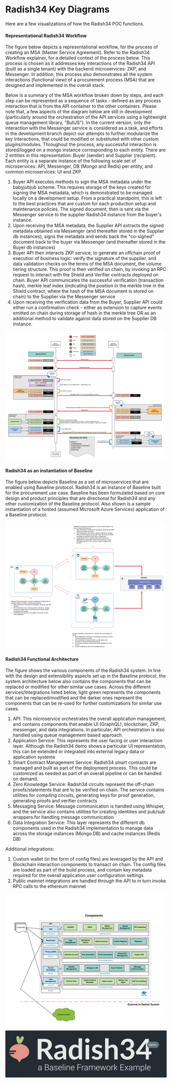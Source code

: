 # Radish34 Key Diagrams

Here are a few visualizations of how the Radish34 POC functions.

#### Representational Radish34 Workflow

The figure below depicts a representational workflow, for the process of creating an MSA \(Master Service Agreement\). Refer to the Radish34 Workflow explainer, for a detailed context of the process below. This process is chosen as it addresses key interactions of the Radish34 API \(built as a single tenant\) with the backend microservices: ZKP, and Messenger. In addition, this process also demonstrates all the system interactions \(functional view\) of a procurement process \(MSA\) that are designed and implemented in the overall stack.

Below is a summary of the MSA workflow broken down by steps, and each step can be represented as a sequence of tasks - defined as any process interaction that is from the API container to the other containers. Please note that, a few aspects of the diagram below are still in development \(particularly around the orchestration of the API services using a lightweight queue management library, "BullJS"\). In the current version,  only the interaction with the Messenger service is considered as a task, and efforts in the development branch depict our attempts to further modularize the key interactions, that could be modified or substituted with other custom plugins/modules. Throughout the process, any successful interaction is stored/logged on a mongo instance corresponding to each entity. There are 2 entities in this representation: Buyer \(sender\) and Supplier \(recipient\). Each entity is a separate instance of the following scale set of microservices: API, Messenger, DB \(Mongo and Redis\) per entity, and common microservices: UI and ZKP.

1. Buyer API executes methods to sign the MSA metadata under the babyjubjub scheme. This requires storage of the keys created for signing the MSA metadata, which is demonstrated to be managed locally on a development setup. From a practical standpoint, this is left to the best practices that are custom for each production setup and maintenance policies. The signed document, then is sent via the Messenger service to the supplier Radish34 instance from the buyer's instance. 
2. Upon receiving the MSA metadata, the Supplier API extracts the signed metadata obtained via Messenger \(and thereafter stored in the Supplier db instances\),  signs the metadata and sends back the "co-signed" document back to the buyer via Messenger \(and thereafter stored in the Buyer db instances\)
3. Buyer API then interacts ZKP service, to generate an offchain proof of execution of business logic: verify the signature of the supplier, and data validation checks on the terms of the MSA document, the volume tiering structure. This proof is then verified on chain, by invoking an RPC request to interact with the Shield and Verifier contracts deployed on chain. Buyer API communicates the successful verification \(transaction hash\), merkle leaf index \(indicating the position in the merkle tree in the Shield contract, where the hash of the MSA document is stored on chain\) to the Supplier via the Messenger service
4. Upon receiving the verification data from the Buyer, Supplier API could either run a confirmation check - either as extension to capture events emitted on chain during storage of hash in the merkle tree OR as an additional method to validate against data stored on the Supplier DB instance.  

![Radish34 MSA Workflow](../.gitbook/assets/image%20%283%29.png)

#### Radish34 as an instantiation of Baseline

The figure below depicts Baseline as a set of microservices that are enabled using Baseline protocol. Radish34 is an instance of Baseline built for the procurement use case. Baseline has been formulated based on core design and product principles that are directional for Radish34 and any other customization of the Baseline protocol. Also shown is a sample instantiation of a hosted \(assumed Microsoft Azure Services\) application of a Baseline protocol.

![Baseline =&amp;gt; Radish34](../.gitbook/assets/image%20%281%29.png)

#### Radish34 Functional Architecture

The figure shows the various components of the Radish34 system. In line with the design and extensibility aspects set up in the Baseline protocol, the system architecture below also contains the components that can be replaced or modified for other similar use cases. Across the different services/integrations listed below, light green represents the components that can be replaced/modified and the darker ones represent the components that can be re-used for further customizations for similar use cases.

1. API: This microservice orchestrates the overall application management, and contains components that enable UI \(GraphQL\), blockchain, ZKP, messenger, and data integrations. In particular, API orchestration is also handled using queue management based approach.
2. Application Service: This represents the user facing or user interaction layer. Although the Radish34 demo shows a particular UI representation, this can be extended or integrated into external legacy data or application systems
3. Smart Contract Management Service: Radish34 smart contracts are managed and built as part of the deployment process. This could be customized as needed as part of an overall pipeline or can be handled on demand.
4. Zero Knowledge Service: Radish34 circuits represent the off-chain proofs/statements that are to be verified on chain. The service contains utilities for compiling circuits, generating keys for proof generation, generating proofs and verifier contracts
5. Messaging Service: Message communication is handled using Whisper, and the service also contains utilities for creating identities and pub/sub wrappers for handling message communication
6. Data Integration Service: This layer represents the different db components used in the Radish34 implementation to manage data across the storage instances \(Mongo DB\) and cache instances \(Redis DB\)

Additional integrations:

1. Custom wallet \(in the form of config files\) are leveraged by the API and Blockchain interaction components to transact on chain. The config files are loaded as part of the build process, and contain key metadata required for the overall application user configuration settings
2. Public mainnet integrations are handled through the API to in turn invoke RPC calls to the ethereum mainnet

![Radish34 Functional Component Architecture](../.gitbook/assets/radish34-components%20%281%29.png)

![Radish34 Functional Component Architecture](../.gitbook/assets/image.png)



## 

